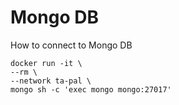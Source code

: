 # Mongo DB

How to connect to Mongo DB
```
docker run -it \
--rm \
--network ta-pal \
mongo sh -c 'exec mongo mongo:27017'

```
